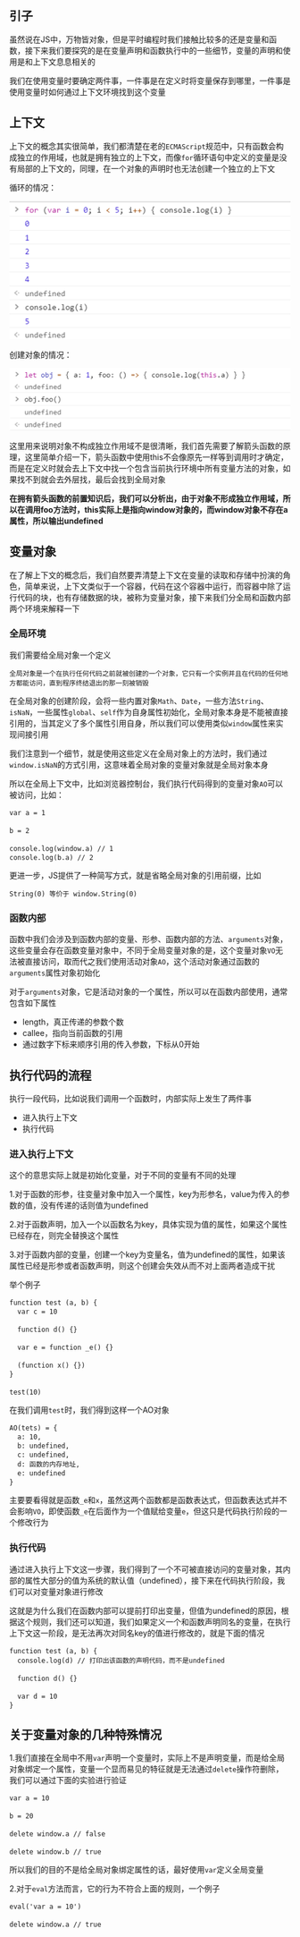## 引子

虽然说在JS中，万物皆对象，但是平时编程时我们接触比较多的还是变量和函数，接下来我们要探究的是在变量声明和函数执行中的一些细节，变量的声明和使用是和上下文息息相关的

我们在使用变量时要确定两件事，一件事是在定义时将变量保存到哪里，一件事是使用变量时如何通过上下文环境找到这个变量

## 上下文

上下文的概念其实很简单，我们都清楚在老的`ECMAScript`规范中，只有函数会构成独立的作用域，也就是拥有独立的上下文，而像`for`循环语句中定义的变量是没有局部的上下文的，同理，在一个对象的声明时也无法创建一个独立的上下文

循环的情况：

![循环中的变量](./../img/context_1.png)

创建对象的情况：

![对象中的this](./../img/context_2.png)

这里用来说明对象不构成独立作用域不是很清晰，我们首先需要了解箭头函数的原理，这里简单介绍一下，箭头函数中使用this不会像原先一样等到调用时才确定，而是在定义时就会去上下文中找一个包含当前执行环境中所有变量方法的对象，如果找不到就会去外层找，最后会找到全局对象

**在拥有箭头函数的前置知识后，我们可以分析出，由于对象不形成独立作用域，所以在调用foo方法时，this实际上是指向window对象的，而window对象不存在a属性，所以输出undefined**

## 变量对象

在了解上下文的概念后，我们自然要弄清楚上下文在变量的读取和存储中扮演的角色，简单来说，上下文类似于一个容器，代码在这个容器中运行，而容器中除了运行代码的块，也有存储数据的块，被称为变量对象，接下来我们分全局和函数内部两个环境来解释一下

### 全局环境

我们需要给全局对象一个定义
```
全局对象是一个在执行任何代码之前就被创建的一个对象，它只有一个实例并且在代码的任何地方都能访问，直到程序终结退出的那一刻被销毁
```

在全局对象的创建阶段，会将一些内置对象`Math`、`Date`，一些方法`String`、`isNaN`，一些属性`global`、`self`作为自身属性初始化，全局对象本身是不能被直接引用的，当其定义了多个属性引用自身，所以我们可以使用类似`window`属性来实现间接引用

我们注意到一个细节，就是使用这些定义在全局对象上的方法时，我们通过`window.isNaN`的方式引用，这意味着全局对象的变量对象就是全局对象本身

所以在全局上下文中，比如浏览器控制台，我们执行代码得到的变量对象`AO`可以被访问，比如：
```
var a = 1

b = 2

console.log(window.a) // 1
console.log(b.a) // 2
```

更进一步，JS提供了一种简写方式，就是省略全局对象的引用前缀，比如
```
String(0) 等价于 window.String(0)
```

### 函数内部

函数中我们会涉及到函数内部的变量、形参、函数内部的方法、`arguments`对象，这些变量会存在函数变量对象中，不同于全局变量对象的是，这个变量对象`VO`无法被直接访问，取而代之我们使用活动对象`AO`，这个活动对象通过函数的`arguments`属性对象初始化

对于`arguments`对象，它是活动对象的一个属性，所以可以在函数内部使用，通常包含如下属性

- length，真正传递的参数个数
- callee，指向当前函数的引用
- 通过数字下标来顺序引用的传入参数，下标从0开始

## 执行代码的流程

执行一段代码，比如说我们调用一个函数时，内部实际上发生了两件事

- 进入执行上下文
- 执行代码

### 进入执行上下文

这个的意思实际上就是初始化变量，对于不同的变量有不同的处理

1.对于函数的形参，往变量对象中加入一个属性，key为形参名，value为传入的参数的值，没有传递的话则值为undefined

2.对于函数声明，加入一个以函数名为key，具体实现为值的属性，如果这个属性已经存在，则完全替换这个属性

3.对于函数内部的变量，创建一个key为变量名，值为undefined的属性，如果该属性已经是形参或者函数声明，则这个创建会失效从而不对上面两者造成干扰

举个例子
```
function test (a, b) {
  var c = 10

  function d() {}

  var e = function _e() {}

  (function x() {})
}

test(10)
```

在我们调用`test`时，我们得到这样一个AO对象
```
AO(tets) = {
  a: 10,
  b: undefined,
  c: undefined,
  d: 函数的内存地址,
  e: undefined
}
```

主要要看得就是函数`_e`和`x`，虽然这两个函数都是函数表达式，但函数表达式并不会影响`VO`，即使函数`_e`在后面作为一个值赋给变量`e`，但这只是代码执行阶段的一个修改行为

### 执行代码

通过进入执行上下文这一步骤，我们得到了一个不可被直接访问的变量对象，其内部的属性大部分的值为系统的默认值（undefined），接下来在代码执行阶段，我们可以对变量对象进行修改

这就是为什么我们在函数内部可以提前打印出变量，但值为undefined的原因，根据这个规则，我们还可以知道，我们如果定义一个和函数声明同名的变量，在执行上下文这一阶段，是无法再次对同名key的值进行修改的，就是下面的情况
```
function test (a, b) {
  console.log(d) // 打印出该函数的声明代码，而不是undefined

  function d() {}

  var d = 10
}
```

## 关于变量对象的几种特殊情况

1.我们直接在全局中不用`var`声明一个变量时，实际上不是声明变量，而是给全局对象绑定一个属性，变量一个显而易见的特征就是无法通过`delete`操作符删除，我们可以通过下面的实验进行验证
```
var a = 10

b = 20

delete window.a // false

delete window.b // true
```
所以我们的目的不是给全局对象绑定属性的话，最好使用`var`定义全局变量

2.对于`eval`方法而言，它的行为不符合上面的规则，一个例子
```
eval('var a = 10')

delete window.a // true

```